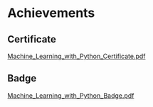 

# Achievements
## Certificate
[Machine_Learning_with_Python_Certificate.pdf](https://prod-files-secure.s3.us-west-2.amazonaws.com/03e82b26-cccb-4906-bb56-adabcbdc0655/0f35a87e-0c16-48ac-af62-4e4cc34c6a19/Machine_Learning_with_Python_Certificate.pdf?X-Amz-Algorithm=AWS4-HMAC-SHA256&X-Amz-Content-Sha256=UNSIGNED-PAYLOAD&X-Amz-Credential=ASIAZI2LB466UIQUSFLP%2F20250201%2Fus-west-2%2Fs3%2Faws4_request&X-Amz-Date=20250201T061916Z&X-Amz-Expires=3600&X-Amz-Security-Token=IQoJb3JpZ2luX2VjEMb%2F%2F%2F%2F%2F%2F%2F%2F%2F%2FwEaCXVzLXdlc3QtMiJGMEQCIBquqZ9viWuiHSbz4HIO5Ovyi7mbjKXpFcs%2Bzv2gpYz%2FAiBA8xbR51uYMzWWbQWMm5Z2aO9vIf1bPKFdzcVkfV7ICCqIBAjO%2F%2F%2F%2F%2F%2F%2F%2F%2F%2F8BEAAaDDYzNzQyMzE4MzgwNSIMLMKwvYUCLtcOWWpXKtwDRV6%2FVy0yw%2B%2FC2Wh7f%2FXrcFetbJV7%2FY8nMnX8OSRQect1wU1ipbfbCQakeTI%2FLULK59bmn%2BwrrE%2FHe2mU57RINXoyPKZ%2Film2irS0J5wnFdYDecwZr4e9jL3e%2F92QYldS%2FOOAfqQVzMqtm99bDKjBXivqq1pvRCKD%2BgeSbGWdphSJWT7OGtk1eLJk0KCT0f5%2BMk2kiiljekAvVWfcF0OD9RwpHvH%2B3Cs%2BV%2B8oPL3xMRy%2F94%2FzJwSmsz%2FwUEPk3Fd5cKky4Xc3nLZbqKWx6T8nKUEtSUsGPozZTRqBAJfFK7oqlveD5THLUtzMfZShdm9gjSFCLdZTPk9Gdk7Yh1htLKAcPx5DRklQk7CJ43zmvF7v0ClRSjZiDRFbNMqTYJkVxvL9nBN%2FwSaGFF1VQ0QvLF9Jw44O5p5aa2pt1cVJRQFZ6MQOiobJOZnCReqkAq%2Ft0t5dGPX%2FZ1JyvwBCqf%2FKEvRbp5EjCJULhAKkg6ofqjJKgSRiy9z10B2v8iuadnQvTzM0hh1x%2BZkXqgD2%2FDmi9ObYMKKL%2Fzv2Cgd4GmMSATmhOXbrwkxMxiSzbOQLgDols%2Fzi9IrlbupsZ2Js8fMtwr%2FCoRrmHyP%2FUi7bob4PTHKbK78fPN5LBmIc0eUwxt32vAY6pgGyA64CpJu3dDGnhVdRJqbevr8NRSB50e3YdkhDd0T7AXxpUrVNndFCZ7hEz3aQbH7gdWhOPuDNA3DusiM4hS%2BhKjPvWizR5fu4hPi7py%2Ba%2FRNYphQU1O8Uh78LpNVu%2FEILsv%2FtowJwKJlDiLqWVtn%2BYOSuZCX%2FR0cytlk7Gycr8XkFiwYvN9NPY1Z%2BoT%2FGdhECkVk1y35RCeCDlbro9MLzYcbiuFOJ&X-Amz-Signature=8e058399e1b69a30487e1db380fe5f44c38b95abe8fef81fe23b5a4294328b8a&X-Amz-SignedHeaders=host&x-id=GetObject)
## Badge
[Machine_Learning_with_Python_Badge.pdf](https://prod-files-secure.s3.us-west-2.amazonaws.com/03e82b26-cccb-4906-bb56-adabcbdc0655/ff622a22-73d6-44e3-9c7b-e89a8e61b7aa/Machine_Learning_with_Python_Badge.pdf?X-Amz-Algorithm=AWS4-HMAC-SHA256&X-Amz-Content-Sha256=UNSIGNED-PAYLOAD&X-Amz-Credential=ASIAZI2LB466UIQUSFLP%2F20250201%2Fus-west-2%2Fs3%2Faws4_request&X-Amz-Date=20250201T061916Z&X-Amz-Expires=3600&X-Amz-Security-Token=IQoJb3JpZ2luX2VjEMb%2F%2F%2F%2F%2F%2F%2F%2F%2F%2FwEaCXVzLXdlc3QtMiJGMEQCIBquqZ9viWuiHSbz4HIO5Ovyi7mbjKXpFcs%2Bzv2gpYz%2FAiBA8xbR51uYMzWWbQWMm5Z2aO9vIf1bPKFdzcVkfV7ICCqIBAjO%2F%2F%2F%2F%2F%2F%2F%2F%2F%2F8BEAAaDDYzNzQyMzE4MzgwNSIMLMKwvYUCLtcOWWpXKtwDRV6%2FVy0yw%2B%2FC2Wh7f%2FXrcFetbJV7%2FY8nMnX8OSRQect1wU1ipbfbCQakeTI%2FLULK59bmn%2BwrrE%2FHe2mU57RINXoyPKZ%2Film2irS0J5wnFdYDecwZr4e9jL3e%2F92QYldS%2FOOAfqQVzMqtm99bDKjBXivqq1pvRCKD%2BgeSbGWdphSJWT7OGtk1eLJk0KCT0f5%2BMk2kiiljekAvVWfcF0OD9RwpHvH%2B3Cs%2BV%2B8oPL3xMRy%2F94%2FzJwSmsz%2FwUEPk3Fd5cKky4Xc3nLZbqKWx6T8nKUEtSUsGPozZTRqBAJfFK7oqlveD5THLUtzMfZShdm9gjSFCLdZTPk9Gdk7Yh1htLKAcPx5DRklQk7CJ43zmvF7v0ClRSjZiDRFbNMqTYJkVxvL9nBN%2FwSaGFF1VQ0QvLF9Jw44O5p5aa2pt1cVJRQFZ6MQOiobJOZnCReqkAq%2Ft0t5dGPX%2FZ1JyvwBCqf%2FKEvRbp5EjCJULhAKkg6ofqjJKgSRiy9z10B2v8iuadnQvTzM0hh1x%2BZkXqgD2%2FDmi9ObYMKKL%2Fzv2Cgd4GmMSATmhOXbrwkxMxiSzbOQLgDols%2Fzi9IrlbupsZ2Js8fMtwr%2FCoRrmHyP%2FUi7bob4PTHKbK78fPN5LBmIc0eUwxt32vAY6pgGyA64CpJu3dDGnhVdRJqbevr8NRSB50e3YdkhDd0T7AXxpUrVNndFCZ7hEz3aQbH7gdWhOPuDNA3DusiM4hS%2BhKjPvWizR5fu4hPi7py%2Ba%2FRNYphQU1O8Uh78LpNVu%2FEILsv%2FtowJwKJlDiLqWVtn%2BYOSuZCX%2FR0cytlk7Gycr8XkFiwYvN9NPY1Z%2BoT%2FGdhECkVk1y35RCeCDlbro9MLzYcbiuFOJ&X-Amz-Signature=91a941e4f0a09074489acbcb08b6bcb852c7c975bf2331454d7324111899d368&X-Amz-SignedHeaders=host&x-id=GetObject)